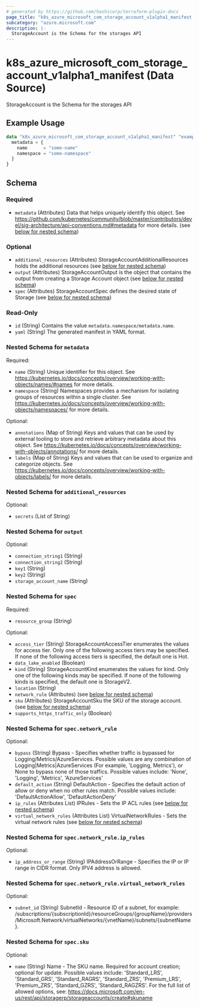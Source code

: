 ```yaml
---
# generated by https://github.com/hashicorp/terraform-plugin-docs
page_title: "k8s_azure_microsoft_com_storage_account_v1alpha1_manifest Data Source - terraform-provider-k8s"
subcategory: "azure.microsoft.com"
description: |-
  StorageAccount is the Schema for the storages API
---
```


# k8s_azure_microsoft_com_storage_account_v1alpha1_manifest (Data Source)

StorageAccount is the Schema for the storages API

## Example Usage

```terraform
data "k8s_azure_microsoft_com_storage_account_v1alpha1_manifest" "example" {
  metadata = {
    name      = "some-name"
    namespace = "some-namespace"
  }
}
```

<!-- schema generated by tfplugindocs -->
## Schema

### Required

- `metadata` (Attributes) Data that helps uniquely identify this object. See https://github.com/kubernetes/community/blob/master/contributors/devel/sig-architecture/api-conventions.md#metadata for more details. (see [below for nested schema](#nestedatt--metadata))

### Optional

- `additional_resources` (Attributes) StorageAccountAdditionalResources holds the additional resources (see [below for nested schema](#nestedatt--additional_resources))
- `output` (Attributes) StorageAccountOutput is the object that contains the output from creating a Storage Account object (see [below for nested schema](#nestedatt--output))
- `spec` (Attributes) StorageAccountSpec defines the desired state of Storage (see [below for nested schema](#nestedatt--spec))

### Read-Only

- `id` (String) Contains the value `metadata.namespace/metadata.name`.
- `yaml` (String) The generated manifest in YAML format.

<a id="nestedatt--metadata"></a>
### Nested Schema for `metadata`

Required:

- `name` (String) Unique identifier for this object. See https://kubernetes.io/docs/concepts/overview/working-with-objects/names/#names for more details.
- `namespace` (String) Namespaces provides a mechanism for isolating groups of resources within a single cluster. See https://kubernetes.io/docs/concepts/overview/working-with-objects/namespaces/ for more details.

Optional:

- `annotations` (Map of String) Keys and values that can be used by external tooling to store and retrieve arbitrary metadata about this object. See https://kubernetes.io/docs/concepts/overview/working-with-objects/annotations/ for more details.
- `labels` (Map of String) Keys and values that can be used to organize and categorize objects. See https://kubernetes.io/docs/concepts/overview/working-with-objects/labels/ for more details.


<a id="nestedatt--additional_resources"></a>
### Nested Schema for `additional_resources`

Optional:

- `secrets` (List of String)


<a id="nestedatt--output"></a>
### Nested Schema for `output`

Optional:

- `connection_string1` (String)
- `connection_string2` (String)
- `key1` (String)
- `key2` (String)
- `storage_account_name` (String)


<a id="nestedatt--spec"></a>
### Nested Schema for `spec`

Required:

- `resource_group` (String)

Optional:

- `access_tier` (String) StorageAccountAccessTier enumerates the values for access tier. Only one of the following access tiers may be specified. If none of the following access tiers is specified, the default one is Hot.
- `data_lake_enabled` (Boolean)
- `kind` (String) StorageAccountKind enumerates the values for kind. Only one of the following kinds may be specified. If none of the following kinds is specified, the default one is StorageV2.
- `location` (String)
- `network_rule` (Attributes) (see [below for nested schema](#nestedatt--spec--network_rule))
- `sku` (Attributes) StorageAccountSku the SKU of the storage account. (see [below for nested schema](#nestedatt--spec--sku))
- `supports_https_traffic_only` (Boolean)

<a id="nestedatt--spec--network_rule"></a>
### Nested Schema for `spec.network_rule`

Optional:

- `bypass` (String) Bypass - Specifies whether traffic is bypassed for Logging/Metrics/AzureServices. Possible values are any combination of Logging|Metrics|AzureServices (For example, 'Logging, Metrics'), or None to bypass none of those traffics. Possible values include: 'None', 'Logging', 'Metrics', 'AzureServices'
- `default_action` (String) DefaultAction - Specifies the default action of allow or deny when no other rules match. Possible values include: 'DefaultActionAllow', 'DefaultActionDeny'
- `ip_rules` (Attributes List) IPRules - Sets the IP ACL rules (see [below for nested schema](#nestedatt--spec--network_rule--ip_rules))
- `virtual_network_rules` (Attributes List) VirtualNetworkRules - Sets the virtual network rules (see [below for nested schema](#nestedatt--spec--network_rule--virtual_network_rules))

<a id="nestedatt--spec--network_rule--ip_rules"></a>
### Nested Schema for `spec.network_rule.ip_rules`

Optional:

- `ip_address_or_range` (String) IPAddressOrRange - Specifies the IP or IP range in CIDR format. Only IPV4 address is allowed.


<a id="nestedatt--spec--network_rule--virtual_network_rules"></a>
### Nested Schema for `spec.network_rule.virtual_network_rules`

Optional:

- `subnet_id` (String) SubnetId - Resource ID of a subnet, for example: /subscriptions/{subscriptionId}/resourceGroups/{groupName}/providers/Microsoft.Network/virtualNetworks/{vnetName}/subnets/{subnetName}.



<a id="nestedatt--spec--sku"></a>
### Nested Schema for `spec.sku`

Optional:

- `name` (String) Name - The SKU name. Required for account creation; optional for update. Possible values include: 'Standard_LRS', 'Standard_GRS', 'Standard_RAGRS', 'Standard_ZRS', 'Premium_LRS', 'Premium_ZRS', 'Standard_GZRS', 'Standard_RAGZRS'. For the full list of allowed options, see: https://docs.microsoft.com/en-us/rest/api/storagerp/storageaccounts/create#skuname
